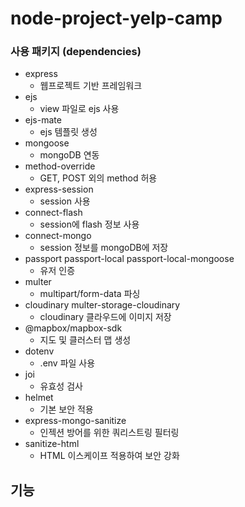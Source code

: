 # node-project-yelp-camp

### 사용 패키지 (dependencies)
* express
    + 웹프로젝트 기반 프레임워크
* ejs
    + view 파일로 ejs 사용
* ejs-mate
    + ejs 템플릿 생성
* mongoose
    + mongoDB 연동
* method-override
    + GET, POST 외의 method 허용
* express-session
    + session 사용
* connect-flash
    + session에 flash 정보 사용    
* connect-mongo
    + session 정보를 mongoDB에 저장
* passport passport-local passport-local-mongoose
    + 유저 인증
* multer
    + multipart/form-data 파싱
* cloudinary multer-storage-cloudinary
    + cloudinary 클라우드에 이미지 저장
* @mapbox/mapbox-sdk 
    + 지도 및 클러스터 맵 생성
* dotenv
    + .env 파일 사용
* joi
    + 유효성 검사
* helmet
    + 기본 보안 적용
* express-mongo-sanitize
    + 인젝션 방어를 위한 쿼리스트링 필터링
* sanitize-html
    + HTML 이스케이프 적용하여 보안 강화
    
## 기능
